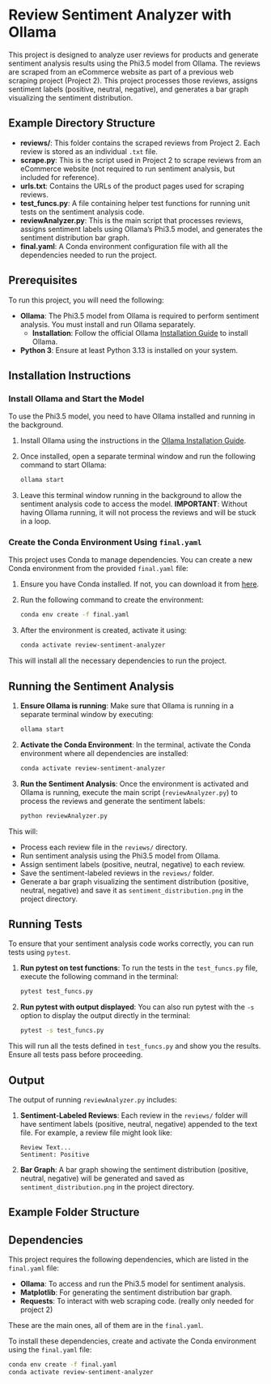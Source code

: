 # Review Sentiment Analyzer with Ollama

This project is designed to analyze user reviews for products and generate sentiment analysis results using the Phi3.5 model from Ollama. The reviews are scraped from an eCommerce website as part of a previous web scraping project (Project 2). This project processes those reviews, assigns sentiment labels (positive, neutral, negative), and generates a bar graph visualizing the sentiment distribution.

## Example Directory Structure

- **reviews/**: This folder contains the scraped reviews from Project 2. Each review is stored as an individual `.txt` file.
- **scrape.py**: This is the script used in Project 2 to scrape reviews from an eCommerce website (not required to run sentiment analysis, but included for reference).
- **urls.txt**: Contains the URLs of the product pages used for scraping reviews.
- **test_funcs.py**: A file containing helper test functions for running unit tests on the sentiment analysis code.
- **reviewAnalyzer.py**: This is the main script that processes reviews, assigns sentiment labels using Ollama’s Phi3.5 model, and generates the sentiment distribution bar graph.
- **final.yaml**: A Conda environment configuration file with all the dependencies needed to run the project.

## Prerequisites

To run this project, you will need the following:

- **Ollama**: The Phi3.5 model from Ollama is required to perform sentiment analysis. You must install and run Ollama separately.
    - **Installation**: Follow the official Ollama [Installation Guide](https://ollama.com/docs) to install Ollama.
- **Python 3**: Ensure at least Python 3.13 is installed on your system.

## Installation Instructions

### Install Ollama and Start the Model

To use the Phi3.5 model, you need to have Ollama installed and running in the background.

1. Install Ollama using the instructions in the [Ollama Installation Guide](https://ollama.com/docs).

2. Once installed, open a separate terminal window and run the following command to start Ollama:

    ```bash
    ollama start
    ```

3. Leave this terminal window running in the background to allow the sentiment analysis code to access the model. **IMPORTANT**: Without having Ollama running, it will not process the reviews and will be stuck in a loop.

### Create the Conda Environment Using `final.yaml`

This project uses Conda to manage dependencies. You can create a new Conda environment from the provided `final.yaml` file:

1. Ensure you have Conda installed. If not, you can download it from [here](https://docs.conda.io/projects/conda/en/latest/user-guide/install/index.html).

2. Run the following command to create the environment:

    ```bash
    conda env create -f final.yaml
    ```

3. After the environment is created, activate it using:

    ```bash
    conda activate review-sentiment-analyzer
    ```

This will install all the necessary dependencies to run the project.

## Running the Sentiment Analysis

1. **Ensure Ollama is running**: Make sure that Ollama is running in a separate terminal window by executing:

    ```bash
    ollama start
    ```

2. **Activate the Conda Environment**: In the terminal, activate the Conda environment where all dependencies are installed:

    ```bash
    conda activate review-sentiment-analyzer
    ```

3. **Run the Sentiment Analysis**: Once the environment is activated and Ollama is running, execute the main script (`reviewAnalyzer.py`) to process the reviews and generate the sentiment labels:

    ```bash
    python reviewAnalyzer.py
    ```

This will:

- Process each review file in the `reviews/` directory.
- Run sentiment analysis using the Phi3.5 model from Ollama.
- Assign sentiment labels (positive, neutral, negative) to each review.
- Save the sentiment-labeled reviews in the `reviews/` folder.
- Generate a bar graph visualizing the sentiment distribution (positive, neutral, negative) and save it as `sentiment_distribution.png` in the project directory.

## Running Tests

To ensure that your sentiment analysis code works correctly, you can run tests using `pytest`.

1. **Run pytest on test functions**: To run the tests in the `test_funcs.py` file, execute the following command in the terminal:

    ```bash
    pytest test_funcs.py
    ```

2. **Run pytest with output displayed**: You can also run pytest with the `-s` option to display the output directly in the terminal:

    ```bash
    pytest -s test_funcs.py
    ```

This will run all the tests defined in `test_funcs.py` and show you the results. Ensure all tests pass before proceeding.

## Output

The output of running `reviewAnalyzer.py` includes:

1. **Sentiment-Labeled Reviews**: Each review in the `reviews/` folder will have sentiment labels (positive, neutral, negative) appended to the text file. For example, a review file might look like:

    ```
    Review Text...
    Sentiment: Positive
    ```

2. **Bar Graph**: A bar graph showing the sentiment distribution (positive, neutral, negative) will be generated and saved as `sentiment_distribution.png` in the project directory.

## Example Folder Structure


## Dependencies

This project requires the following dependencies, which are listed in the `final.yaml` file:

- **Ollama**: To access and run the Phi3.5 model for sentiment analysis.
- **Matplotlib**: For generating the sentiment distribution bar graph.
- **Requests**: To interact with web scraping code. (really only needed for project 2)

These are the main ones, all of them are in the `final.yaml`.

To install these dependencies, create and activate the Conda environment using the `final.yaml` file:

```bash
conda env create -f final.yaml
conda activate review-sentiment-analyzer
